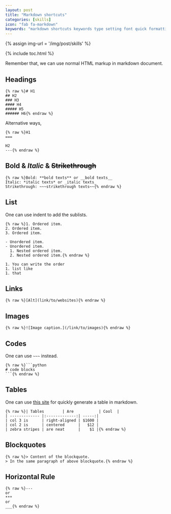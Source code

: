 ```yaml
---
layout: post
title: "Markdown shortcuts"
categories: [skills]
icon: "fab fa-markdown"
keywords: "markdown shortcuts keywords type setting font quick formatting editing text editor"
---
```


{% assign img-url = '/img/post/skills' %}

{% include toc.html %}

Remember that, we can use normal HTML markup in markdown document.

## Headings

~~~
{% raw %}# H1
## H2
### H3
#### H4
##### H5
###### H6{% endraw %} 
~~~

Alternative ways,

~~~
{% raw %}H1
===

H2
---{% endraw %} 
~~~

## **Bold** & *Italic* & ~~Strikethrough~~

~~~
{% raw %}Bold: **bold texts** or __bold texts__
Italic: *italic texts* or _italic texts_
Strikethrough: ~~~strikethrough texts~~{% endraw %}
~~~

## List

One can use indent to add the sublists.

~~~
{% raw %}1. Ordered item.
2. Ordered item.
3. Ordered item.

- Unordered item.
- Unordered item.
  1. Nested ordered item.
  2. Nested ordered item.{% endraw %} 

1. You can write the order
1. list like
1. that
~~~

## Links

~~~
{% raw %}[Alt](link/to/websites){% endraw %} 
~~~

## Images

~~~
{% raw %}![Image caption.](/link/to/images){% endraw %} 
~~~

## Codes

One can use `~~~` instead.

~~~
{% raw %}```python
# code blocks
```{% endraw %} 
~~~

## Tables

One can use [this site](http://www.tablesgenerator.com/markdown_tables) for quickly generate a table in markdown.

~~~
{% raw %}| Tables        | Are           | Cool  |
| ------------- |:-------------:| -----:|
| col 3 is      | right-aligned | $1600 |
| col 2 is      | centered      |   $12 |
| zebra stripes | are neat      |    $1 |{% endraw %} 
~~~

## Blockquotes

~~~
{% raw %}> Content of the blockquote.
> In the same paragraph of above blockquote.{% endraw %} 
~~~

## Horizontal Rule

~~~
{% raw %}---
or
***
or 
___{% endraw %} 
~~~